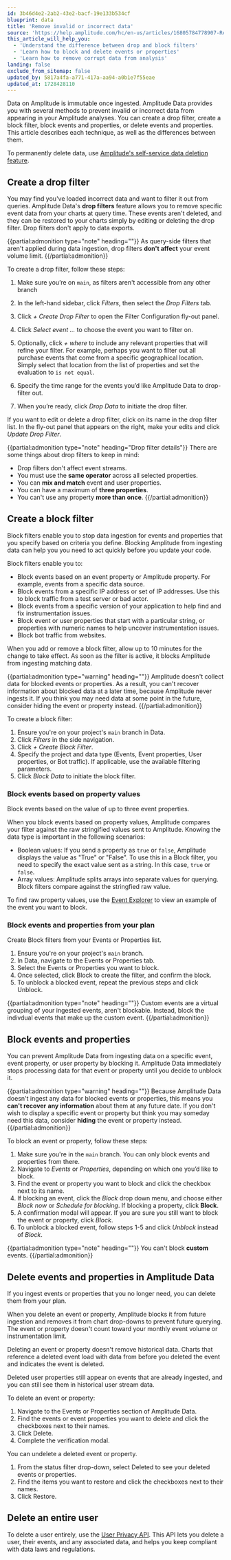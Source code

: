 ```yaml
---
id: 3b46d4e2-2ab2-43e2-bacf-19e133b534cf
blueprint: data
title: 'Remove invalid or incorrect data'
source: 'https://help.amplitude.com/hc/en-us/articles/16805784778907-Remove-invalid-or-incorrect-data'
this_article_will_help_you:
  - 'Understand the difference between drop and block filters'
  - 'Learn how to block and delete events or properties'
  - 'Learn how to remove corrupt data from analysis'
landing: false
exclude_from_sitemap: false
updated_by: 5817a4fa-a771-417a-aa94-a0b1e7f55eae
updated_at: 1728428110
---
```

Data on Amplitude is immutable once ingested. Amplitude Data provides you with several methods to prevent invalid or incorrect data from appearing in your Amplitude analyses. You can create a drop filter, create a block filter, block events and properties, or delete events and properties. This article describes each technique, as well as the differences between them.

To permanently delete data, use [Amplitude's self-service data deletion feature](/docs/admin/account-management/self-service-data-deletion-in-amplitude).

## Create a drop filter

You may find you've loaded incorrect data and want to filter it out from queries. Amplitude Data's **drop filters** feature allows you to remove specific event data from your charts at query time. These events aren't deleted, and they can be restored to your charts simply by editing or deleting the drop filter. Drop filters don't apply to data exports.

{{partial:admonition type="note" heading=""}}
As query-side filters that aren't applied during data ingestion, drop filters **don't affect** your event volume limit.
{{/partial:admonition}}

To create a drop filter, follow these steps:

1. Make sure you’re on `main`, as filters aren't accessible from any other branch
2. In the left-hand sidebar, click *Filters*, then select the *Drop Filters* tab.
3. Click *+ Create Drop Filter* to open the Filter Configuration fly-out panel.
4. Click *Select event ...* to choose the event you want to filter on.
5. Optionally, click *+ where* to include any relevant properties that will refine your filter. For example, perhaps you want to filter out all purchase events that come from a specific geographical location. Simply select that location from the list of properties and set the evaluation to `is not equal`.  
6. Specify the time range for the events you’d like Amplitude Data to drop-filter out.  
  
7. When you’re ready, click *Drop Data* to initiate the drop filter.

If you want to edit or delete a drop filter, click on its name in the drop filter list. In the fly-out panel that appears on the right, make your edits and click *Update Drop Filter*.

{{partial:admonition type="note" heading="Drop filter details"}}
There are some things about drop filters to keep in mind:
* Drop filters don't affect event streams.
* You must use the **same operator** across all selected properties.
* You can **mix and match** event and user properties.
* You can have a maximum of **three properties**.
* You can't use any property **more than once**.
{{/partial:admonition}}

## Create a block filter

Block filters enable you to stop data ingestion for events and properties that you specify based on criteria you define. Blocking Amplitude from ingesting data can help you you need to act quickly before you update your code.

Block filters enable you to:

- Block events based on an event property or Amplitude property. For example, events from a specific data source.
- Block events from a specific IP address or set of IP addresses. Use this to block traffic from a test server or bad actor.
- Block events from a specific version of your application to help find and fix instrumentation issues.
- Block event or user properties that start with a particular string, or properties with numeric names to help uncover instrumentation issues.
- Block bot traffic from websites.

When you add or remove a block filter, allow up to 10 minutes for the change to take effect. As soon as the filter is active, it blocks Amplitude from ingesting matching data.

{{partial:admonition type="warning" heading=""}}
Amplitude doesn't collect data for blocked events or properties. As a result, you can't recover information about blocked data at a later time, because Amplitude never ingests it. If you think you may need data at some point in the future, consider hiding the event or property instead.
{{/partial:admonition}}

To create a block filter:

1. Ensure you're on your project's `main` branch in Data.
2. Click *Filters* in the side navigation.
3. Click *+ Create Block Filter*.
4. Specify the project and data type (Events, Event properties, User properties, or Bot traffic). If applicable, use the available filtering parameters.
5. Click *Block Data* to initiate the block filter.

### Block events based on property values

Block events based on the value of up to three event properties.

When you block events based on property values, Amplitude compares your filter against the raw stringified values sent to Amplitude. Knowing the data type is important in the following scenarios:

- Boolean values: If you send a property as `true` or `false`, Amplitude displays the value as "True" or "False". To use this in a Block filter, you need to specify the exact value sent as a string. In this case, `true` or `false`.
- Array values: Amplitude splits arrays into separate values for querying. Block filters compare against the stringfied raw value.

To find raw property values, use the [Event Explorer](/docs/analytics/charts/event-explorer) to view an example of the event you want to block.

### Block events and properties from your plan

Create Block filters from your Events or Properties list.

1. Ensure you're on your project's `main` branch.
2. In Data, navigate to the Events or Properties tab.
3. Select the Events or Properties you want to block.
4. Once selected, click Block to create the filter, and confirm the block.
5. To unblock a blocked event, repeat the previous steps and click Unblock.

{{partial:admonition type="note" heading=""}}
Custom events are a virtual grouping of your ingested events, aren't blockable. Instead, block the indivdual events that make up the custom event.
{{/partial:admonition}}

## Block events and properties

You can prevent Amplitude Data from ingesting data on a specific event, event property, or user property by blocking it. Amplitude Data immediately stops processing data for that event or property until you decide to unblock it.

{{partial:admonition type="warning" heading=""}}
Because Amplitude Data doesn't ingest any data for blocked events or properties, this means you **can't recover** **any information** about them at any future date. If you don't wish to display a specific event or property but think you may someday need this data, consider **hiding** the event or property instead.
{{/partial:admonition}}

To block an event or property, follow these steps:

1. Make sure you're in the `main` branch. You can only block events and properties from there.
2. Navigate to *Events* or *Properties*, depending on which one you’d like to block.
3. Find the event or property you want to block and click the checkbox next to its name.
4. If blocking an event, click the *Block* drop down menu, and choose either *Block now* or *Schedule for blocking*. If blocking a property, click **Block**.
5. A confirmation modal will appear. If you are sure you still want to block the event or property, click *Block*.
6. To unblock a blocked event, follow steps 1-5 and click *Unblock* instead of *Block*.

{{partial:admonition type="note" heading=""}}
You can't block **custom** events.
{{/partial:admonition}}

## Delete events and properties in Amplitude Data

If you ingest events or properties that you no longer need, you can delete them from your plan.

When you delete an event or property, Amplitude blocks it from future ingestion and removes it from chart drop-downs to prevent future querying. The event or property doesn't count toward your monthly event volume or instrumentation limit.

Deleting an event or property doesn't remove historical data. Charts that reference a deleted event load with data from before you deleted the event and indicates the event is deleted. 

Deleted user properties still appear on events that are already ingested, and you can still see them in historical user stream data.

To delete an event or property:

1. Navigate to the Events or Properties section of Amplitude Data.
2. Find the events or event properties you want to delete and click the checkboxes next to their names.
3. Click Delete.
4. Complete the verification modal.

You can undelete a deleted event or property.

1. From the status filter drop-down, select Deleted to see your deleted events or properties.
2. Find the items you want to restore and click the checkboxes next to their names.
3. Click Restore.

## Delete an entire user

To delete a user entirely, use the [User Privacy API](/docs/apis/analytics/user-privacy). This API lets you delete a user, their events, and any associated data, and helps you keep compliant with data laws and regulations.